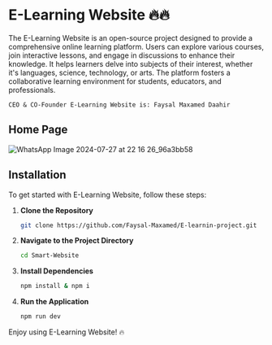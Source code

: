 # E-Learning Website 🔥🔥

The E-Learning Website is an open-source project designed to provide a comprehensive online learning platform. Users can explore various courses, join interactive lessons, and engage in discussions to enhance their knowledge. It helps learners delve into subjects of their interest, whether it's languages, science, technology, or arts. The platform fosters a collaborative learning environment for students, educators, and professionals.


`CEO & CO-Founder E-Learning Website is: Faysal Maxamed Daahir`
## Home Page
![WhatsApp Image 2024-07-27 at 22 16 26_96a3bb58](https://github.com/user-attachments/assets/c1b1766d-68d6-43c9-84c3-7fc556afa88a)

## Installation

To get started with E-Learning Website, follow these steps:

1. **Clone the Repository**
   ```bash
   git clone https://github.com/Faysal-Maxamed/E-learnin-project.git
   ```

2. **Navigate to the Project Directory**
   ```bash
   cd Smart-Website
   ```

3. **Install Dependencies**
   ```bash
   npm install & npm i
   ```

4. **Run the Application**
   ```bash
   npm run dev
   ```


Enjoy using E-Learning Website! 🔥
